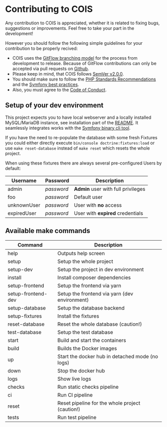 # Contributing to COIS

Any contribution to COIS is appreciated, whether it is related to fixing bugs, suggestions or improvements. Feel free to take your part in the development!

However you should follow the following simple guidelines for your contribution to be properly recived:

-   COIS uses the [GitFlow branching model](http://nvie.com/posts/a-successful-git-branching-model/) for the process from development to release. Because of GitFlow contributions can only be accepted via pull requests on [Github](https://github.com/nplhse/cois).
-   Please keep in mind, that COIS follows [SemVer v2.0.0](http://semver.org/).
-   You should make sure to follow the [PHP Standards Recommendations](http://www.php-fig.org/psr/) and the [Symfony best practices](http://symfony.com/doc/current/best_practices/index.html).
-   Also, you must agree to the [Code of Conduct](CODE_OF_CONDUCT.md).

## Setup of your dev environment

This project expects you to have local webserver and a locally installed MySQL/MariaDB instance, see installation part of the [README](README.md). It seamlessly integrates works with the [Symfony binary cli tool](https://github.com/symfony-cli/symfony-cli).

If you have the need to re-populate the database with some fresh Fixtures you could either directly execute `bin/console doctrine:fixtures:load` or use `make reset-database` instead of `make reset` which resets the whole project.

When using these fixtures there are always several pre-configured Users by default:

| Username    | Password   | Description                         |
| ----------- | ---------- | ----------------------------------- |
| admin       | _password_ | **Admin** user with full privileges |
| foo         | _password_ | Default user                        |
| unknownUser | _password_ | User with **no** access             |
| expiredUser | _password_ | User with **expired** credentials   |

## Available make commands

| Command            | Description                                     |
| ------------------ | ----------------------------------------------- |
| help               | Outputs help screen                             |
| setup              | Setup the whole project                         |
| setup-dev          | Setup the project in dev environment            |
| install            | Install composer dependencies                   |
| setup-frontend     | Setup the frontend via yarn                     |
| setup-frontend-dev | Setup the frontend via yarn (dev environment)   |
| setup-database     | Setup the database backend                      |
| setup-fixtures     | Install the fixtures                            |
| reset-database     | Reset the whole database (caution!)             |
| test-database      | Setup the test database                         |
| start              | Build and start the containers                  |
| build              | Builds the Docker images                        |
| up                 | Start the docker hub in detached mode (no logs) |
| down               | Stop the docker hub                             |
| logs               | Show live logs                                  |
| checks             | Run static checks pipeline                      |
| ci                 | Run CI pipeline                                 |
| reset              | Reset pipeline for the whole project (caution!) |
| tests              | Run test pipeline                               |
